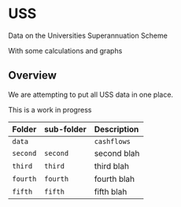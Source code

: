 # USS
Data on the Universities Superannuation Scheme

With some calculations and graphs

## Overview

We are attempting to put all USS data in one place.

This is a work in progress


| Folder | sub-folder | Description  |
|:--|:--|:--|
| `data`   | | `cashflows`   |These are used to calculate liabilities. The only data available from USS are 2017 and 2020 valuations cashflows. Cashflows are invarient in the CPI-basis, although USS state cashflows in the nominal-basis. However USS also give projected CPI-values at each valuation so it is straightforward to convert nominal-basis cashflows to CPI-basis cashflows. These data are the yearly projected pensions due on each valuation date. The data are given in two columns for each year. The first column is cashflows from pensions promised up to the valuation date. The second column is cashflows from pensions projected to be accrued in the coming year. The first column is used to calucate the Laibilities on a Technical Provisions (TP) bases, and hence any TP surplus or deficit. The second column is used to calculate the Future Service Costs.   |   
| `second`  |`second`  |  second blah  |
| `third`  |`third`  | third blah |  
| `fourth` |`fourth` | fourth blah |
| `fifth` |`fifth` | fifth blah|

